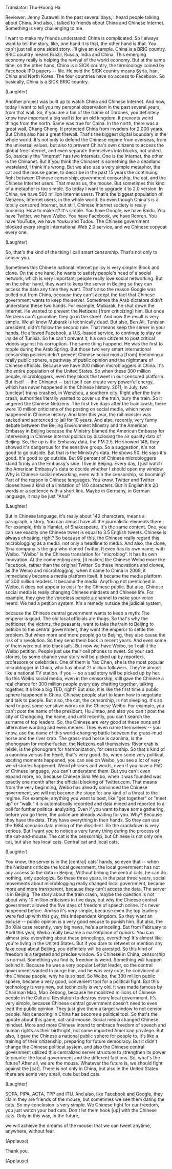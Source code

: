 

Translator: Thu-Huong Ha

Reviewer: Jenny Zurawell
In the past several days, I heard people talking about China.
And also, I talked to friends about China and Chinese Internet.
Something is very challenging to me.

I want to make my friends understand:
China is complicated.
So I always want to tell the story, like,
one hand it is that, the other hand is that.
You can&#39;t just tell a one sided story.
I&#39;ll give an example. China is a BRIC country.
BRIC country means Brazil, Russia, India and China.
This emerging economy really is helping the revival of the world economy.
But at the same time, on the other hand,
China is a SICK country,
the terminology coined by Facebook IPO papers -- file.
He said the SICK country means Syria, Iran, China and North Korea.
The four countries have no access to Facebook.
So basically, China is a SICK BRIC country.

(Laughter)

Another project was built up
to watch China and Chinese Internet.
And now, today I want to tell you my personal
observation in the past several years, from that wall.
So, if you are a fan of the Game of Thrones,
you definitely know how important a big wall is for an old kingdom.
It prevents weird things from the north.
Same was true for China.
In the north, there was a great wall, Chang Cheng.
It protected China from invaders for 2,000 years.
But China also has a great firewall.
That&#39;s the biggest digital boundary in the whole world.
It&#39;s not only to defend the Chinese regime from overseas,
from the universal values, but also to prevent
China&#39;s own citizens to access the global free Internet,
and even separate themselves into blocks, not united.
So, basically the &quot;Internet&quot; has two Internets.
One is the Internet, the other is the Chinanet.
But if you think the Chinanet is something
like a deadland, wasteland, I think it&#39;s wrong.
But we also use a very simple metaphor, the cat and the mouse game,
to describe in the past 15 years
the continuing fight between Chinese
censorship, government censorship, the cat,
and the Chinese Internet users. That means us, the mouse.
But sometimes this kind of a metaphor is too simple.
So today I want to upgrade it to 2.0 version.
In China, we have 500 million Internet users.
That&#39;s the biggest population of Netizens, Internet users, in the whole world.
So even though China&#39;s is a totally censored Internet,
but still, Chinese Internet society is really booming.
How to make it? It&#39;s simple.
You have Google, we have Baidu.
You have Twitter, we have Weibo.
You have Facebook, we have Renren.
You have YouTube, we have Youku and Tudou.
The Chinese government blocked every
single international Web 2.0 service,
and we Chinese copycat every one.

(Laughter)

So, that&#39;s the kind of the thing I call smart censorship.
That&#39;s not only to censor you.

Sometimes this Chinese national Internet policy is very simple:
Block and clone.
On the one hand, he wants to satisfy people&#39;s need of a social network,
which is very important; people really love social networking.
But on the other hand, they want to keep the server
in Beijing so they can access the data any time they want.
That&#39;s also the reason Google was pulled out from China,
because they can&#39;t accept the fact
that Chinese government wants to keep the server.
Sometimes the Arab dictators didn&#39;t understand these two hands.
For example, Mubarak, he shut down the Internet.
He wanted to prevent the Netizens [from criticizing] him.
But once Netizens can&#39;t go online, they go in the street.
And now the result is very simple.
We all know Mubarak is technically dead.
But also, Ben Ali, Tunisian president,
didn&#39;t follow the second rule.
That means keep the server in your hands.
He allowed Facebook, a U.S.-based service,
to continue to stay on inside of Tunisia.
So he can&#39;t prevent it, his own citizens to post
critical videos against his corruption.
The same thing happend. He was the first
to topple during the Arab Spring.
But those two very smart international censorship policies
didn&#39;t prevent Chinese social media [from] becoming a really public sphere,
a pathway of public opinion and the nightmare of Chinese officials.
Because we have 300 million microbloggers in China.
It&#39;s the entire population of the United States.
So when these 300 million people, microbloggers,
even they block the tweet in our censored platform.
But itself -- the Chinanet -- but itself can create
very powerful energy, which has never happened
in the Chinese history.
2011, in July, two [unclear] trains crashed,
in Wenzhou, a southern city.
Right after the train crash,
authorities literally wanted to cover up the train, bury the train.
So it angered the Chinese Netizens.
The first five days after the train crash,
there were 10 million criticisms of the posting
on social media, which never happened in Chinese history.
And later this year, the rail minister
was sacked and sentenced to jail for 10 years.
And also, recently, very funny debate between
the Beijing Environment Ministry
and the American Embassy in Beijing
because the Ministry blamed
the American Embassy for intervening in
Chinese internal politics by disclosing
the air quality data of Beijing.
So, the up is the Embassy data, the PM 2.5.
He showed 148, they showed it&#39;s dangerous for the sensitive group.
So a suggestion, it&#39;s not good to go outside.
But that is the Ministry&#39;s data. He shows 50.
He says it&#39;s good. It&#39;s good to go outside.
But 99 percent of Chinese microbloggers
stand firmly on the Embassy&#39;s side.
I live in Beijing. Every day, I just watch
the American Embassy&#39;s data to decide whether I should open my window.
Why is Chinese social networking, even within the censorship,
so booming? Part of the reason is Chinese languages.
You know, Twitter and Twitter clones have a kind of
a limitation of 140 characters.
But in English it&#39;s 20 words or a sentence with a short link.
Maybe in Germany, in German language, it may be just &quot;Aha!&quot;

(Laughter)

But in Chinese language, it&#39;s really about 140 characters,
means a paragraph, a story.
You can almost have all the journalistic elements there.
For example, this is Hamlet, of Shakespeare.
It&#39;s the same content. One, you can see exactly
one Chinese tweet is equal to 3.5 English tweets.
Chinese is always cheating, right?
So because of this, the Chinese really regard this
microblogging as a media, not only a headline to media.
And also, the clone, Sina company is
the guy who cloned Twitter.
It even has its own name, with Weibo.
&quot;Weibo&quot; is the Chinese translation for &quot;microblog&quot;.
It has its own innovation.
At the commenting area, [it makes] the Chinese Weibo
more like Facebook, rather than the original Twitter.
So these innovations and clones, as the Weibo and microblogging,
when it came to China in 2009,
it immediately became a media platform itself.
It became the media platform of 300 million readers.
It became the media.
Anything not mentioned in Weibo,
it does not appear to exist for the Chinese public.
But also, Chinese social media is
really changing Chinese mindsets and Chinese life.
For example, they give the voiceless people
a channel to make your voice heard.
We had a petition system. It&#39;s a remedy outside the judicial system,

because the Chinese central government wants to keep a myth:
The emperor is good. The old local officials are thugs.
So that&#39;s why the petitioner, the victims, the peasants,
want to take the train to Beijing to petition to the central government,
they want the emperor to settle the problem.
But when more and more people go to Beijing,
they also cause the risk of a revolution.
So they send them back in recent years.
And even some of them were put into black jails.
But now we have Weibo, so I call it the Weibo petition.
People just use their cell phones to tweet.
So your sad stories, by some chance your story
will be picked up by reporters, professors or celebrities.
One of them is Yao Chen,
she is the most popular microblogger in China,
who has about 21 million followers.
They&#39;re almost like a national TV station.
If you -- so a sad story will be picked up by her.
So this Weibo social media, even in the censorship,
still gave the Chinese a real chance for 300 million people
every day chatting together, talking together.
It&#39;s like a big TED, right?
But also, it is like the first time a public sphere
happened in China.
Chinese people start to learn how to negotiate
and talk to people.
But also, the cat, the censorship, is not sleeping.
It&#39;s so hard to post some sensitive words on the Chinese Weibo.
For example, you can&#39;t post the name of the president,
Hu Jintao, and also you can&#39;t post the city of Chongqing, the name,
and until recently, you can&#39;t search the surname of top leaders.
So, the Chinese are very good at these puns
and alternative wording and even memes.
They even name themselves -- you know,
use the name of this world-changing
battle between the grass-mud horse and the river crab.
The grass-mud horse is caoníma,
is the phonogram for motherfucker,
the Netizens call themselves.
River crab is héxiè, is the phonogram for
harmonization, for censorship.
So that&#39;s kind of a caoníma versus the héxiè, that&#39;s very good.
So, when some very political, exciting moments happened,
you can see on Weibo, you see a lot of very weird stories happened.
Weird phrases and words, even if you have a PhD
of Chinese language, you can&#39;t understand them.
But you can&#39;t even expand more, no, because
Chinese Sina Weibo, when it was founded
was exactly one month after the official blocking of Twitter.com.
That means from the very beginning,
Weibo has already convinced the Chinese government,
we will not become the stage for
any kind of a threat to the regime.
For example, anything you want to post,
like &quot;get together&quot; or &quot;meet up&quot; or &quot;walk,&quot;
it is automatically recorded and data mined
and reported to a poll for further political analyzing.
Even if you want to have some gathering,
before you go there, the police are already waiting for you.
Why? Because they have the data.
They have everything in their hands.
So they can use the 1984 scenario data mining of the dissident.
So the crackdown is very serious.
But I want you to notice a very funny thing
during the process of the cat-and-mouse.
The cat is the censorship, but Chinese is not only one cat,
but also has local cats. Central cat and local cats.

(Laughter)

You know, the server is in the [central] cats&#39; hands,
so even that -- when the Netizens criticize the local government,
the local government has not any access to the data in Beijing.
Without bribing the central cats,
he can do nothing, only apologize.
So these three years, in the past three years,
social movements about microblogging
really changed local government,
became more and more transparent,
because they can&#39;t access the data.
The server is in Beijing.
The story about the train crash,
maybe the question is not about why 10 million
criticisms in five days, but why the Chinese central government
allowed the five days of freedom of speech online.
It&#39;s never happened before.
And so it&#39;s very simple, because even the top leaders
were fed up with this guy, this independent kingdom.
So they want an excuse --
public opinion is a very good excuse to punish him.
But also, the Bo Xilai case recently, very big news,
he&#39;s a princeling.
But from February to April this year,
Weibo really became a marketplace of rumors.
You can almost joke everything about these princelings,
everything! It&#39;s almost like you&#39;re living in the United States.
But if you dare to retweet or mention any fake coup
about Beijing, you definitely will be arrested.
So this kind of freedom is a targeted and precise window.
So Chinese in China, censorship is normal.
Something you find is, freedom is weird.
Something will happen behind it.
Because he was a very popular Leftist leader,
so the central government wanted to purge him,
and he was very cute, he convinced all the Chinese people,
why he is so bad.
So Weibo, the 300 million public sphere,
became a very good, convenient tool for a political fight.
But this technology is very new,
but technically is very old.
It was made famous by Chairman Mao, Mao Zedong,
because he mobilized millions of Chinese people
in the Cultural Revolution to destroy every local government.
It&#39;s very simple, because Chinese central government
doesn&#39;t need to even lead the public opinion.
They just give them a target window to not censor people.
Not censoring in China has become a political tool.
So that&#39;s the update about this game, cat-and-mouse.
Social media changed Chinese mindset.
More and more Chinese intend to embrace freedom of speech
and human rights as their birthright,
not some imported American privilege.
But also, it gave the Chinese a national public sphere
for people to, it&#39;s like a training of their citizenship,
preparing for future democracy.
But it didn&#39;t change the Chinese political system,
and also the Chinese central government utilized this
centralized server structure to strengthen its power
to counter the local government and the different factions.
So, what&#39;s the future?
After all, we are the mouse.
Whatever the future is, we should fight against the [cat].
There is not only in China, but also in the United States
there are some very small, cute but bad cats.

(Laughter)

SOPA, PIPA, ACTA, TPP and ITU.
And also, like Facebook and Google, they claim they are friends of the mouse,
but sometimes we see them dating the cats.
So my conclusion is very simple.
We Chinese fight for our freedom,
you just watch your bad cats.
Don&#39;t let them hook [up] with the Chinese cats.
Only in this way, in the future,

we will achieve the dreams of the mouse:
that we can tweet anytime, anywhere, without fear.

(Applause)

Thank you.

(Applause)

